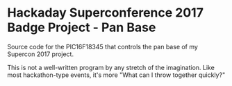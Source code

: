 # Hackaday Superconference 2017 Badge Project - Pan Base
Source code for the PIC16F18345 that controls the pan base of my Supercon 2017 project.

This is not a well-written program by any stretch of the imagination. Like most hackathon-type events, it's more "What can I throw together quickly?"
